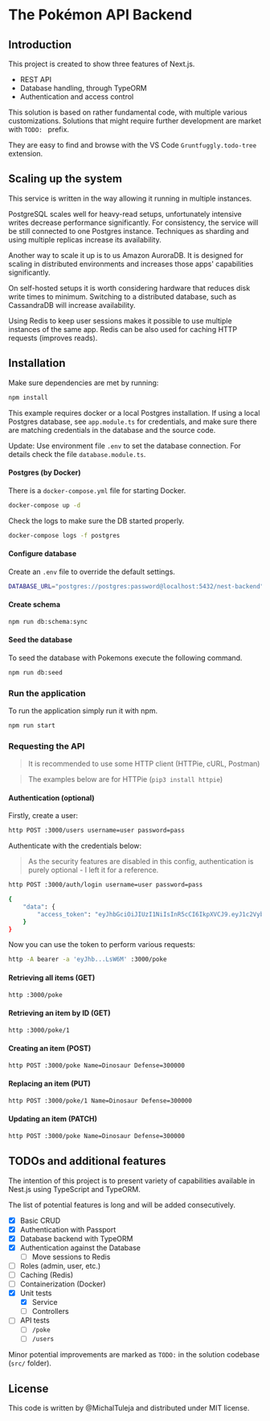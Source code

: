 # The Pokémon API Backend

## Introduction

This project is created to show three features of Next.js.

- REST API
- Database handling, through TypeORM
- Authentication and access control

This solution is based on rather fundamental code, with multiple various customizations.
Solutions that might require further development are market with `TODO: ` prefix.

They are easy to find and browse with the VS Code `Gruntfuggly.todo-tree` extension.

## Scaling up the system

This service is written in the way allowing it running in multiple instances.

PostgreSQL scales well for heavy-read setups, unfortunately intensive writes decrease performance significantly. For consistency, the service will be still connected to one Postgres instance. Techniques as sharding and using multiple replicas increase its availability.

Another way to scale it up is to us Amazon AuroraDB. It is designed for scaling in distributed environments and increases those apps' capabilities significantly.

On self-hosted setups it is worth considering hardware that reduces disk write times to minimum. Switching to a distributed database, such as CassandraDB will increase availability.

Using Redis to keep user sessions makes it possible to use multiple instances of the same app. Redis can be also used for caching HTTP requests (improves reads).

## Installation

Make sure dependencies are met by running:

```bash
npm install
```

This example requires docker or a local Postgres installation. If using a local Postgres database, see `app.module.ts` for credentials, and make sure there are matching credentials in the database and the source code.

Update: Use environment file `.env` to set the database connection. For details check the file `database.module.ts`.

#### Postgres (by Docker)

There is a `docker-compose.yml` file for starting Docker.

```bash
docker-compose up -d
```

Check the logs to make sure the DB started properly.

```bash
docker-compose logs -f postgres
```

#### Configure database

Create an `.env` file to override the default settings.

```bash
DATABASE_URL="postgres://postgres:password@localhost:5432/nest-backend"
```

#### Create schema

```bash
npm run db:schema:sync
```

#### Seed the database

To seed the database with Pokemons execute the following command.

```bash
npm run db:seed
```

### Run the application

To run the application simply run it with npm.

```bash
npm run start
```

### Requesting the API

> It is recommended to use some HTTP client (HTTPie, cURL, Postman)

> The examples below are for HTTPie (`pip3 install httpie`)

#### Authentication (optional)

Firstly, create a user:

```bash
http POST :3000/users username=user password=pass
```

Authenticate with the credentials below:

> As the security features are disabled in this config, authentication is purely optional - I left it for a reference.

```bash
http POST :3000/auth/login username=user password=pass

{
    "data": {
        "access_token": "eyJhbGciOiJIUzI1NiIsInR5cCI6IkpXVCJ9.eyJ1c2VybmFtZSI6InVzZXIiLCJpYXQiOjE2NzY4OTIyMzgsImV4cCI6MTY3Njg5MjI5OH0.X7BX21JKbANQp3KtuBa8vvUDAai7f-OptcWzRLLsW6M"
    }
}
```

Now you can use the token to perform various requests:

```bash
http -A bearer -a 'eyJhb...LsW6M' :3000/poke
```

#### Retrieving all items (GET)

```bash
http :3000/poke
```

#### Retrieving an item by ID (GET)

```bash
http :3000/poke/1
```

#### Creating an item (POST)

```bash
http POST :3000/poke Name=Dinosaur Defense=300000
```

#### Replacing an item (PUT)

```bash
http POST :3000/poke/1 Name=Dinosaur Defense=300000
```

#### Updating an item (PATCH)

```bash
http POST :3000/poke Name=Dinosaur Defense=300000
```

## TODOs and additional features

The intention of this project is to present variety of capabilities available in Nest.js using TypeScript and TypeORM.

The list of potential features is long and will be added consecutively.

- [x] Basic CRUD
- [x] Authentication with Passport
- [x] Database backend with TypeORM
- [x] Authentication against the Database
  - [ ] Move sessions to Redis
- [ ] Roles (admin, user, etc.)
- [ ] Caching (Redis)
- [ ] Containerization (Docker)
- [x] Unit tests
  - [x] Service
  - [ ] Controllers
- [ ] API tests
  - [ ] `/poke`
  - [ ] `/users`

Minor potential improvements are marked as `TODO:` in the solution codebase (`src/` folder).

## License

This code is written by @MichalTuleja and distributed under MIT license.
